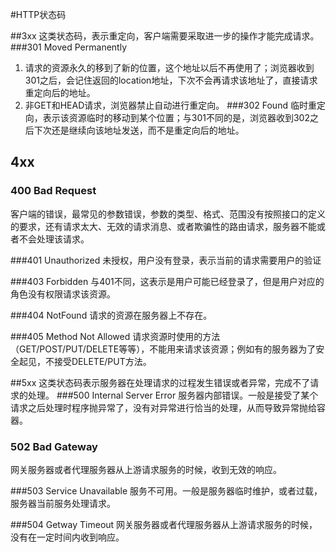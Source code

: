 #HTTP状态码

##3xx
这类状态码，表示重定向，客户端需要采取进一步的操作才能完成请求。
###301 Moved Permanently
1. 请求的资源永久的移到了新的位置，这个地址以后不再使用了；浏览器收到301之后，会记住返回的location地址，下次不会再请求该地址了，直接请求重定向后的地址。
2. 非GET和HEAD请求，浏览器禁止自动进行重定向。
###302 Found
临时重定向，表示该资源临时的移动到某个位置；与301不同的是，浏览器收到302之后下次还是继续向该地址发送，而不是重定向后的地址。


## 4xx
### 400 Bad Request
客户端的错误，最常见的参数错误，参数的类型、格式、范围没有按照接口的定义的要求，还有请求太大、无效的请求消息、或者欺骗性的路由请求，服务器不能或者不会处理该请求。

###401 Unauthorized
未授权，用户没有登录，表示当前的请求需要用户的验证

###403 Forbidden
与401不同，这表示是用户可能已经登录了，但是用户对应的角色没有权限请求该资源。

###404 NotFound
请求的资源在服务器上不存在。

###405 Method Not Allowed
请求资源时使用的方法（GET/POST/PUT/DELETE等等），不能用来请求该资源；例如有的服务器为了安全起见，不接受DELETE/PUT方法。

##5xx
这类状态码表示服务器在处理请求的过程发生错误或者异常，完成不了请求的处理。
###500 Internal Server Error
服务器内部错误。一般是接受了某个请求之后处理时程序抛异常了，没有对异常进行恰当的处理，从而导致异常抛给容器。

### 502 Bad Gateway
网关服务器或者代理服务器从上游请求服务的时候，收到无效的响应。

###503 Service Unavailable
服务不可用。一般是服务器临时维护，或者过载，服务器当前服务处理请求。

###504 Getway Timeout
网关服务器或者代理服务器从上游请求服务的时候，没有在一定时间内收到响应。




